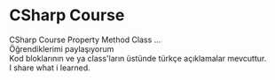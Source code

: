 # CSharp Course
 CSharp Course Property Method Class ...
<br>
Öğrendiklerimi paylaşıyorum
<br>
Kod bloklarının ve ya class'ların üstünde türkçe açıklamalar mevcuttur.
<br>
I share what i learned.
